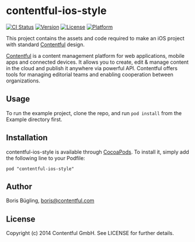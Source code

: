 # contentful-ios-style

[![CI Status](http://img.shields.io/travis/contentful/contentful-ios-style.svg?style=flat)](https://travis-ci.org/contentful/contentful-ios-style)
[![Version](https://img.shields.io/cocoapods/v/contentful-ios-style.svg?style=flat)](http://cocoadocs.org/docsets/contentful-ios-style)
[![License](https://img.shields.io/cocoapods/l/contentful-ios-style.svg?style=flat)](http://cocoadocs.org/docsets/contentful-ios-style)
[![Platform](https://img.shields.io/cocoapods/p/contentful-ios-style.svg?style=flat)](http://cocoadocs.org/docsets/contentful-ios-style)

This project contains the assets and code required to make an iOS project with standard [Contentful][1] design.

[Contentful][1] is a content management platform for web applications, mobile apps and connected devices. It allows you to create, edit & manage content in the cloud and publish it anywhere via powerful API. Contentful offers tools for managing editorial teams and enabling cooperation between organizations.

## Usage

To run the example project, clone the repo, and run `pod install` from the Example directory first.

## Installation

contentful-ios-style is available through [CocoaPods](http://cocoapods.org). To install
it, simply add the following line to your Podfile:

    pod "contentful-ios-style"

## Author

Boris Bügling, boris@contentful.com

## License

Copyright (c) 2014 Contentful GmbH. See LICENSE for further details.

[1]: https://www.contentful.com
